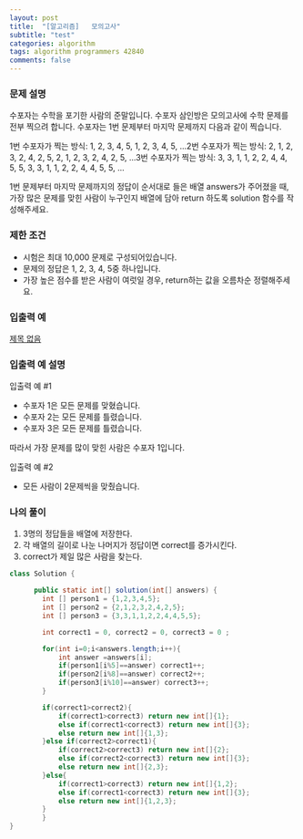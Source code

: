 ```yaml
---
layout: post
title:  "[알고리즘]   모의고사"
subtitle: "test"
categories: algorithm
tags: algorithm programmers 42840
comments: false
---
```

### **문제 설명**

수포자는 수학을 포기한 사람의 준말입니다. 수포자 삼인방은 모의고사에 수학 문제를 전부 찍으려 합니다. 수포자는 1번 문제부터 마지막 문제까지 다음과 같이 찍습니다.

1번 수포자가 찍는 방식: 1, 2, 3, 4, 5, 1, 2, 3, 4, 5, ...2번 수포자가 찍는 방식: 2, 1, 2, 3, 2, 4, 2, 5, 2, 1, 2, 3, 2, 4, 2, 5, ...3번 수포자가 찍는 방식: 3, 3, 1, 1, 2, 2, 4, 4, 5, 5, 3, 3, 1, 1, 2, 2, 4, 4, 5, 5, ...

1번 문제부터 마지막 문제까지의 정답이 순서대로 들은 배열 answers가 주어졌을 때, 가장 많은 문제를 맞힌 사람이 누구인지 배열에 담아 return 하도록 solution 함수를 작성해주세요.

### 제한 조건

- 시험은 최대 10,000 문제로 구성되어있습니다.
- 문제의 정답은 1, 2, 3, 4, 5중 하나입니다.
- 가장 높은 점수를 받은 사람이 여럿일 경우, return하는 값을 오름차순 정렬해주세요.

### 입출력 예

[제목 없음](https://www.notion.so/09abb48ee88e41c4b19d9d29db0b8da9)

### 입출력 예 설명

입출력 예 #1

- 수포자 1은 모든 문제를 맞혔습니다.
- 수포자 2는 모든 문제를 틀렸습니다.
- 수포자 3은 모든 문제를 틀렸습니다.

따라서 가장 문제를 많이 맞힌 사람은 수포자 1입니다.

입출력 예 #2

- 모든 사람이 2문제씩을 맞췄습니다.

### 나의 풀이

1. 3명의 정답들을 배열에 저장한다.
2. 각 배열의 길이로 나눈 나머지가 정답이면 correct를 증가시킨다.
3. correct가 제일 많은 사람을  찾는다.

```java
class Solution {

      public static int[] solution(int[] answers) {
        int [] person1 = {1,2,3,4,5};
        int [] person2 = {2,1,2,3,2,4,2,5};
        int [] person3 = {3,3,1,1,2,2,4,4,5,5};

        int correct1 = 0, correct2 = 0, correct3 = 0 ;

        for(int i=0;i<answers.length;i++){
            int answer =answers[i];
            if(person1[i%5]==answer) correct1++;
            if(person2[i%8]==answer) correct2++;
            if(person3[i%10]==answer) correct3++;
        }

        if(correct1>correct2){
            if(correct1>correct3) return new int[]{1};
            else if(correct1<correct3) return new int[]{3};
            else return new int[]{1,3};
        }else if(correct2>correct1){
            if(correct2>correct3) return new int[]{2};
            else if(correct2<correct3) return new int[]{3};
            else return new int[]{2,3};
        }else{
            if(correct1>correct3) return new int[]{1,2};
            else if(correct1<correct3) return new int[]{3};
            else return new int[]{1,2,3};
        }
        }
}
```